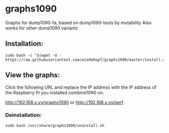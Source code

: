 # graphs1090
Graphs for dump1090-fa, based on dump1090-tools by mutability
Also works for other dump1090 variants

## Installation:
```
sudo bash -c "$(wget -O - https://raw.githubusercontent.com/wiedehopf/graphs1090/master/install.sh)"
```
## View the graphs:

Click the following URL and replace the IP address with the IP address of the Raspberry Pi you installed combine1090 on.

http://192.168.x.yy/graphs1090
or
http://192.168.x.yy/perf


### Deinstallation:
```
sudo bash /usr/share/graphs1090/uninstall.sh
```
